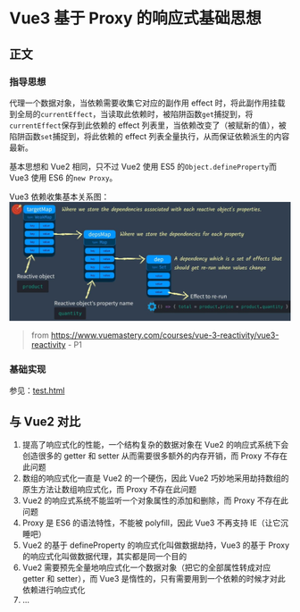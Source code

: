 # Vue3 基于 Proxy 的响应式基础思想

## 正文

### 指导思想

代理一个数据对象，当依赖需要收集它对应的副作用 effect 时，将此副作用挂载到全局的`currentEffect`，当读取此依赖时，被陷阱函数`get`捕捉到，将`currentEffect`保存到此依赖的 effect 列表里，当依赖改变了（被赋新的值），被陷阱函数`set`捕捉到，将此依赖的 effect 列表全量执行，从而保证依赖派生的内容最新。

基本思想和 Vue2 相同，只不过 Vue2 使用 ES5 的`Object.defineProperty`而 Vue3 使用 ES6 的`new Proxy`。

Vue3 依赖收集基本关系图：
![alt theBasicOfHowVue3ReactionWorks](./imgs/the%20basic%20of%20how%20vue3%20reaction%20works.jpg)

> from https://www.vuemastery.com/courses/vue-3-reactivity/vue3-reactivity - P1

### 基础实现

参见：[test.html](./test.html)

## 与 Vue2 对比

1. 提高了响应式化的性能，一个结构复杂的数据对象在 Vue2 的响应式系统下会创造很多的 getter 和 setter 从而需要很多额外的内存开销，而 Proxy 不存在此问题
2. 数组的响应式化一直是 Vue2 的一个硬伤，因此 Vue2 巧妙地采用劫持数组的原生方法让数组响应式化，而 Proxy 不存在此问题
3. Vue2 的响应式系统不能监听一个对象属性的添加和删除，而 Proxy 不存在此问题
4. Proxy 是 ES6 的语法特性，不能被 polyfill，因此 Vue3 不再支持 IE（让它沉睡吧）
5. Vue2 的基于 defineProperty 的响应式化叫做数据劫持，Vue3 的基于 Proxy 的响应式化叫做数据代理，其实都是同一个目的
6. Vue2 需要预先全量地响应式化一个数据对象（把它的全部属性转成对应 getter 和 setter），而 Vue3 是惰性的，只有需要用到一个依赖的时候才对此依赖进行响应式化
7. ...
